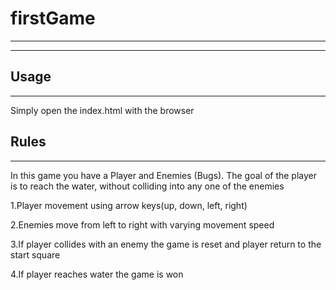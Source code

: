 # firstGame
***
***
## Usage
***
Simply open the index.html with the browser
## Rules
***
In this game you have a Player and Enemies (Bugs).
The goal of the player is to reach the water, without colliding into any one of the enemies

1.Player movement using arrow keys(up, down, left, right)

2.Enemies move from left to right with varying movement speed

3.If player collides with an enemy the game is reset and player return to the
start square

4.If player reaches water the game is won
